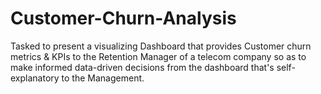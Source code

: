 # Customer-Churn-Analysis
Tasked to present a visualizing  Dashboard that provides Customer churn metrics &amp; KPIs to the Retention Manager of a telecom company so as to make informed data-driven decisions from the dashboard that's self-explanatory to the Management.
